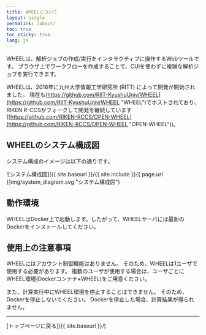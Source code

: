 ```yaml
---
title: WHEELについて
layout: single
permalink: /about/
toc: true
toc_sticky: true
lang: ja
---
```

WHEELは、解析ジョブの作成/実行をインタラクティブに操作するWebツールです。
ブラウザ上でワークフローを作成することで、CUIを使わずに複雑な解析ジョブを実行できます。

WHEELは、2016年に九州大学情報工学研究所 (RITT) によって開発が開始されました。
現在も[https://github.com/RIIT-KyushuUniv/WHEEL](https://github.com/RIIT-KyushuUniv/WHEEL "WHEEL")でホストされており、RIKEN R-CCSがフォークして開発を継続しています([https://github.com/RIKEN-RCCS/OPEN-WHEEL](https://github.com/RIKEN-RCCS/OPEN-WHEEL "OPEN-WHEEL"))。

## WHEELのシステム構成図
システム構成のイメージは以下の通りです。

![システム構成図]({{ site.baseurl }}/{{ site.include }}{{ page.url }}img/system_diagram.svg "システム構成図")

## 動作環境
WHEELはDocker上で起動します。したがって、WHEELサーバには最新のDockerをインストールしてください。

## 使用上の注意事項
WHEELにはアカウント制御機能はありません。
そのため、WHEELは1ユーザで使用する必要があります。
複数のユーザが使用する場合は、ユーザごとにWHEEL環境(Dockerコンテナ+WHEEL)をご用意ください。

また、計算実行中にWHEEL環境を停止することはできません。
そのため、Dockerを停止しないでください。
Dockerを停止した場合、計算結果が得られません。


--------
[トップページに戻る]({{ site.baseurl }}/)